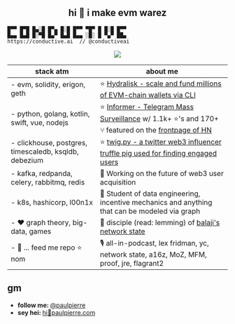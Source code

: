 <h2 align="center">hi 👋 i make evm warez</h2> 

```
█▀▀ █▀█ █▄░█ █▀▄ █░█ █▀▀ ▀█▀ █ █░█ █▀▀
█▄▄ █▄█ █░▀█ █▄▀ █▄█ █▄▄ ░█░ █ ▀▄▀ ██▄
https://conductive.ai  // @conductiveai
```
<p align="center">
    <img src="https://media3.giphy.com/media/13AN8X7jBIm15m/giphy.gif?cid=ecf05e47hbftijbdtts4c5s72mfce7uql2uir1i60gcyp9z2&rid=giphy.gif&ct=g" align="center"/>
</p>


| stack atm | about me |
| ------------ | -------- |
| - evm, solidity, erigon, geth | ⭐️ [Hydralisk - scale and fund millions of EVM-chain wallets via CLI](https://github.com/paulpierre/hydralisk) |
| - python, golang, kotlin, swift, vue, nodejs | ⭐️ [Informer - Telegram Mass Surveillance](https://github.com/paulpierre/informer) w/ 1.1k+ ⭐️'s and 170+ ⑂ featured on the [frontpage of HN](https://news.ycombinator.com/item?id=21750353) |
| - clickhouse, postgres, timescaledb, ksqldb, debezium | ⭐️ [twig.py - a twitter web3 influencer truffle pig used for finding engaged users](https://github.com/paulpierre/twig) |
| - kafka, redpanda, celery, rabbitmq, redis | 🔭  Working on the future of web3 user acquisition |
| - k8s, hashicorp, l00n1x | 🌱  Student of data engineering, incentive mechanics and anything that can be modeled via graph |
| - ❤️ graph theory, big-data, games | 🤖  disciple (read: lemming) of [balaji's network state](https://thenetworkstate.com/) |
| - 🐊 ... feed me repo ⭐️ nom | 🎙️ all-in-podcast, lex fridman, yc, network state, a16z, MoZ, MFM, proof, jre, flagrant2 |



## gm

<ul>
  <li><b>follow me: </b> <a href="https://twitter.com/paulpierre" target="_blank">@paulpierre</a></li>
  <li><b>sey hei: </b> <a href="#">hi🍜paulpierre.com</a></li>
</ul>
